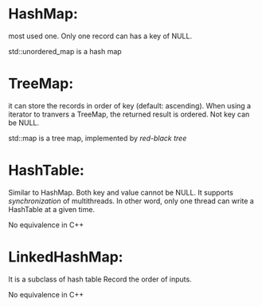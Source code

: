 # HashMap: 
most used one. Only one record can has a key of NULL.

std::unordered_map is a hash map

# TreeMap:  
it can store the records in order of key (default: ascending). 
When using a iterator to tranvers a TreeMap, the returned result is ordered. 
Not key can be NULL.

std::map is a tree map, implemented by *red-black tree*

# HashTable: 
Similar to HashMap. 
Both key and value cannot be NULL. 
It supports *synchronization* of multithreads. 
In other word, only one thread can write a HashTable at a given time.

No equivalence in C++

# LinkedHashMap: 

It is a subclass of hash table
Record the order of inputs. 

No equivalence in C++

